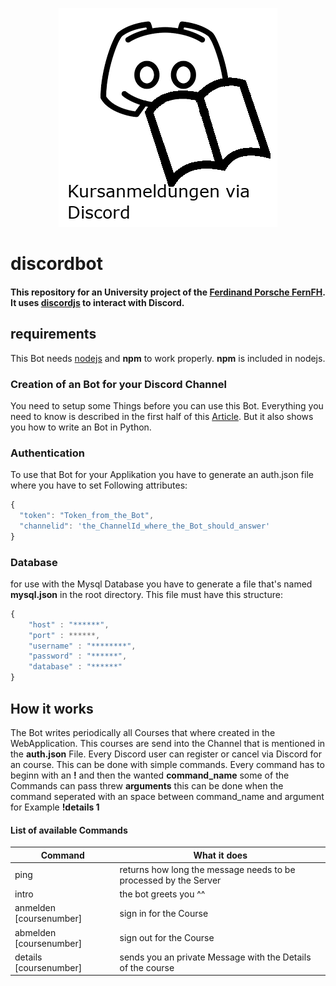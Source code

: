 <p align="center">
        <img src=".\readme_images\symbolApplikation.png">
</p>


# discordbot

#### This repository for an University project of the [Ferdinand Porsche FernFH](https://www.fernfh.ac.at/). It uses [discordjs](https://discord.js.org/#/) to interact with Discord.

## requirements
This Bot needs [nodejs](https://nodejs.org/en/download/) and <b>npm</b> to work properly. <b>npm</b> is included in nodejs. 

### Creation of an Bot for your Discord Channel
You need to setup some Things before you can use this Bot. Everything you need to know is described in the first half of this [Article](https://www.freecodecamp.org/news/create-a-discord-bot-with-python/). 
But it also shows you how to write an Bot in Python. 


### Authentication 
To use that Bot for your Applikation you have to generate an auth.json file where you have to set Following attributes:
```javascript
{
  "token": "Token_from_the_Bot",
  "channelid": 'the_ChannelId_where_the_Bot_should_answer'
}
```

### Database
for use with the Mysql Database you have to generate a file that's named <b> mysql.json</b> in the root directory.
This file must have this structure:
```javascript
{
    "host" : "******",
    "port" : ******,
    "username" : "********",
    "password" : "******",
    "database" : "******"
}
```

## How it works
 The Bot writes periodically all Courses that where created in the WebApplication. This courses are send into the Channel that is mentioned in the <b>auth.json</b> File. Every Discord user can register or cancel via Discord for an course. This can be done with simple commands.
Every command has to beginn with an <b>!</b> and then the wanted <b>command_name</b> some of the Commands can pass threw <b>arguments</b> this can be done when the command seperated with an space between command_name and argument for Example <b>!details 1</b>

#### List of available Commands

Command | What it does
--------|-------------
ping| returns how long the message needs to be processed by the Server
intro| the bot greets you ^^
anmelden [coursenumber]| sign in for the Course
abmelden [coursenumber]| sign out for the Course
details [coursenumber]| sends you an private Message with the Details of the course



